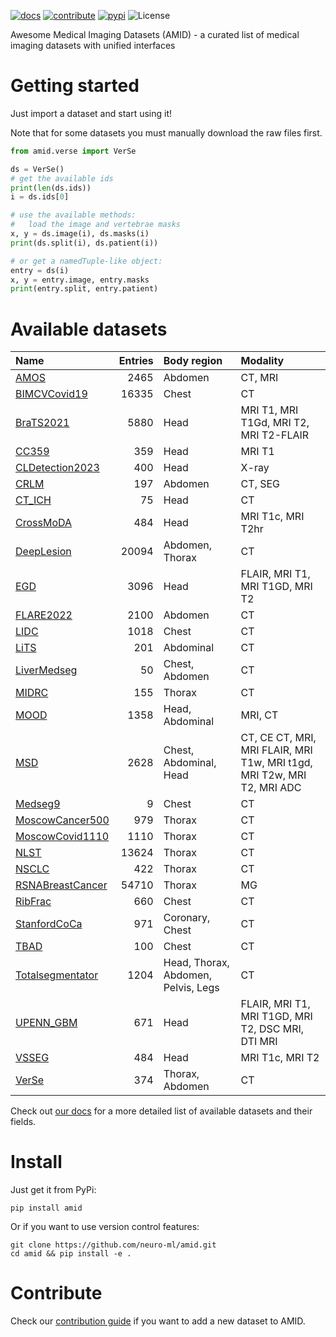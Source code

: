 [![docs](https://img.shields.io/badge/-docs-success)](https://neuro-ml.github.io/amid/)
[![contribute](https://img.shields.io/badge/-contribute-success)](https://neuro-ml.github.io/amid/latest/CONTRIBUTING/)
[![pypi](https://img.shields.io/pypi/v/amid?logo=pypi&label=PyPi)](https://pypi.org/project/amid/)
![License](https://img.shields.io/github/license/neuro-ml/amid)

Awesome Medical Imaging Datasets (AMID) - a curated list of medical imaging datasets with unified interfaces

# Getting started

Just import a dataset and start using it!

Note that for some datasets you must manually download the raw files first.

```python
from amid.verse import VerSe

ds = VerSe()
# get the available ids
print(len(ds.ids))
i = ds.ids[0]

# use the available methods:
#   load the image and vertebrae masks
x, y = ds.image(i), ds.masks(i)
print(ds.split(i), ds.patient(i))

# or get a namedTuple-like object:
entry = ds(i)
x, y = entry.image, entry.masks
print(entry.split, entry.patient)
```

# Available datasets

| Name                                                                                                                               |   Entries | Body region                         | Modality                                                               |
|:-----------------------------------------------------------------------------------------------------------------------------------|----------:|:------------------------------------|:-----------------------------------------------------------------------|
| <a href="https://neuro-ml.github.io/amid/latest/datasets-api/#amid.amos.dataset.AMOS">AMOS</a>                                     |      2465 | Abdomen                             | CT, MRI                                                                |
| <a href="https://neuro-ml.github.io/amid/latest/datasets-api/#amid.bimcv.BIMCVCovid19">BIMCVCovid19</a>                            |     16335 | Chest                               | CT                                                                     |
| <a href="https://neuro-ml.github.io/amid/latest/datasets-api/#amid.brats2021.BraTS2021">BraTS2021</a>                              |      5880 | Head                                | MRI T1, MRI T1Gd, MRI T2, MRI T2-FLAIR                                 |
| <a href="https://neuro-ml.github.io/amid/latest/datasets-api/#amid.cc359.dataset.CC359">CC359</a>                                  |       359 | Head                                | MRI T1                                                                 |
| <a href="https://neuro-ml.github.io/amid/latest/datasets-api/#amid.cl_detection.CLDetection2023">CLDetection2023</a>               |       400 | Head                                | X-ray                                                                  |
| <a href="https://neuro-ml.github.io/amid/latest/datasets-api/#amid.crlm.CRLM">CRLM</a>                                             |       197 | Abdomen                             | CT, SEG                                                                |
| <a href="https://neuro-ml.github.io/amid/latest/datasets-api/#amid.ct_ich.CT_ICH">CT_ICH</a>                                       |        75 | Head                                | CT                                                                     |
| <a href="https://neuro-ml.github.io/amid/latest/datasets-api/#amid.crossmoda.CrossMoDA">CrossMoDA</a>                              |       484 | Head                                | MRI T1c, MRI T2hr                                                      |
| <a href="https://neuro-ml.github.io/amid/latest/datasets-api/#amid.deeplesion.DeepLesion">DeepLesion</a>                           |     20094 | Abdomen, Thorax                     | CT                                                                     |
| <a href="https://neuro-ml.github.io/amid/latest/datasets-api/#amid.egd.EGD">EGD</a>                                                |      3096 | Head                                | FLAIR, MRI T1, MRI T1GD, MRI T2                                        |
| <a href="https://neuro-ml.github.io/amid/latest/datasets-api/#amid.flare2022.FLARE2022">FLARE2022</a>                              |      2100 | Abdomen                             | CT                                                                     |
| <a href="https://neuro-ml.github.io/amid/latest/datasets-api/#amid.lidc.dataset.LIDC">LIDC</a>                                     |      1018 | Chest                               | CT                                                                     |
| <a href="https://neuro-ml.github.io/amid/latest/datasets-api/#amid.lits.dataset.LiTS">LiTS</a>                                     |       201 | Abdominal                           | CT                                                                     |
| <a href="https://neuro-ml.github.io/amid/latest/datasets-api/#amid.liver_medseg.LiverMedseg">LiverMedseg</a>                       |        50 | Chest, Abdomen                      | CT                                                                     |
| <a href="https://neuro-ml.github.io/amid/latest/datasets-api/#amid.midrc.MIDRC">MIDRC</a>                                          |       155 | Thorax                              | CT                                                                     |
| <a href="https://neuro-ml.github.io/amid/latest/datasets-api/#amid.mood.MOOD">MOOD</a>                                             |      1358 | Head, Abdominal                     | MRI, CT                                                                |
| <a href="https://neuro-ml.github.io/amid/latest/datasets-api/#amid.msd.MSD">MSD</a>                                                |      2628 | Chest, Abdominal, Head              | CT, CE CT, MRI, MRI FLAIR, MRI T1w, MRI t1gd, MRI T2w, MRI T2, MRI ADC |
| <a href="https://neuro-ml.github.io/amid/latest/datasets-api/#amid.medseg9.Medseg9">Medseg9</a>                                    |         9 | Chest                               | CT                                                                     |
| <a href="https://neuro-ml.github.io/amid/latest/datasets-api/#amid.cancer_500.dataset.MoscowCancer500">MoscowCancer500</a>         |       979 | Thorax                              | CT                                                                     |
| <a href="https://neuro-ml.github.io/amid/latest/datasets-api/#amid.covid_1110.MoscowCovid1110">MoscowCovid1110</a>                 |      1110 | Thorax                              | CT                                                                     |
| <a href="https://neuro-ml.github.io/amid/latest/datasets-api/#amid.nlst.NLST">NLST</a>                                             |     13624 | Thorax                              | CT                                                                     |
| <a href="https://neuro-ml.github.io/amid/latest/datasets-api/#amid.nsclc.NSCLC">NSCLC</a>                                          |       422 | Thorax                              | CT                                                                     |
| <a href="https://neuro-ml.github.io/amid/latest/datasets-api/#amid.rsna_bc.dataset.RSNABreastCancer">RSNABreastCancer</a>          |     54710 | Thorax                              | MG                                                                     |
| <a href="https://neuro-ml.github.io/amid/latest/datasets-api/#amid.ribfrac.dataset.RibFrac">RibFrac</a>                            |       660 | Chest                               | CT                                                                     |
| <a href="https://neuro-ml.github.io/amid/latest/datasets-api/#amid.stanford_coca.StanfordCoCa">StanfordCoCa</a>                    |       971 | Coronary, Chest                     | CT                                                                     |
| <a href="https://neuro-ml.github.io/amid/latest/datasets-api/#amid.tbad.TBAD">TBAD</a>                                             |       100 | Chest                               | CT                                                                     |
| <a href="https://neuro-ml.github.io/amid/latest/datasets-api/#amid.totalsegmentator.dataset.Totalsegmentator">Totalsegmentator</a> |      1204 | Head, Thorax, Abdomen, Pelvis, Legs | CT                                                                     |
| <a href="https://neuro-ml.github.io/amid/latest/datasets-api/#amid.upenn_gbm.upenn_gbm.UPENN_GBM">UPENN_GBM</a>                    |       671 | Head                                | FLAIR, MRI T1, MRI T1GD, MRI T2, DSC MRI, DTI MRI                      |
| <a href="https://neuro-ml.github.io/amid/latest/datasets-api/#amid.vs_seg.dataset.VSSEG">VSSEG</a>                                 |       484 | Head                                | MRI T1c, MRI T2                                                        |
| <a href="https://neuro-ml.github.io/amid/latest/datasets-api/#amid.verse.VerSe">VerSe</a>                                          |       374 | Thorax, Abdomen                     | CT                                                                     |

Check out [our docs](https://neuro-ml.github.io/amid/) for a more detailed list of available datasets and their fields.

# Install

Just get it from PyPi:

```shell
pip install amid
```

Or if you want to use version control features:

```shell
git clone https://github.com/neuro-ml/amid.git
cd amid && pip install -e .
```

# Contribute

Check our [contribution guide](https://neuro-ml.github.io/amid/latest/CONTRIBUTING/) if you want to add a new dataset to
AMID.
